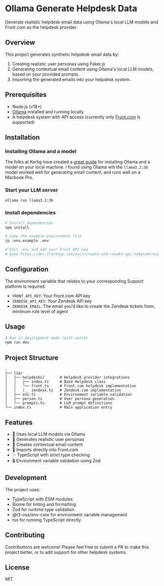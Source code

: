 # Ollama Generate Helpdesk Data

Generate realistic helpdesk email data using Ollama's local LLM models and Front.com as the helpdesk provider.

## Overview

This project generates synthetic helpdesk email data by:
1. Creating realistic user personas using Faker.js
2. Generating contextual email content using Ollama's local LLM models, based on your provided prompts.
3. Importing the generated emails into your helpdesk system.

## Prerequisites

- Node.js (v18+)
- [Ollama](https://ollama.ai) installed and running locally
- A helpdesk system with API access (currently only [Front.com](https://front.com) is supported)

## Installation

### Installing Ollama and a model

The folks at Kerlig have created a [great guide](https://www.kerlig.com/help/ollama/running-local-models) for installing Ollama and a model on your local machine.
I found using Ollama wih the `llama3.2:3b` model worked well for generating email content, and runs well on a Macbook Pro.

### Start your LLM server

```bash
ollama run llama3.2:3b
```

### Install dependencies

```bash
# Install dependencies
npm install

# Copy the example environment file
cp .env.example .env

# Edit .env and add your Front API key
# @see https://dev.frontapp.com/docs/create-and-revoke-api-tokens#create-an-api-token
```

## Configuration

The environment variable that relates to your corresponding Support platform is required.

- `FRONT_API_KEY`: Your Front.com API key
- `ZENDESK_API_KEY`: Your Zendesk API key
- `ZENDESK_EMAIL`: The email you'd like to create the Zendesk tickets from, minimum role level of agent

## Usage

```bash
# Run in development mode (with watch)
npm run dev
```

## Project Structure

```
.
├── lib/
│   ├── helpdesks/       # Helpdesk provider integrations
│   │   ├── index.ts     # Base Helpdesk class
│   │   └── front.ts     # Front.com helpdesk implementation
|   |   |__ zendesk.ts   # Zendesk.com implementation
│   ├── env.ts           # Environment variable validation
│   ├── person.ts        # User persona generation
│   └── prompts.ts       # LLM prompt definitions
└── index.ts             # Main application entry
```

## Features

- 🤖 Uses local LLM models via Ollama
- 👤 Generates realistic user personas
- 📧 Creates contextual email content
- 🔄 Imports directly into Front.com
- ✨ TypeScript with strict type checking
- 🔒 Environment variable validation using Zod

## Development

The project uses:
- TypeScript with ESM modules
- Biome for linting and formatting
- Zod for runtime type validation
- @t3-oss/env-core for environment variable management
- tsx for running TypeScript directly

## Contributing

Contributions are welcome! Please feel free to submit a PR to make this project better, or to add support for other helpdesk systems.

## License

MIT
